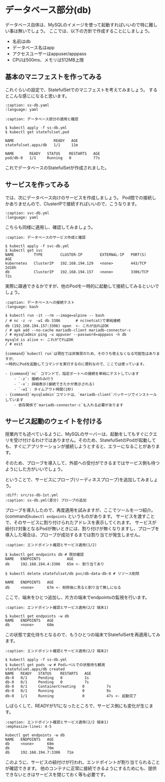 # データベース部分(db)

データベース自体は、MySQLのイメージを使って起動すればいいので特に難しい事は無いでしょう。
ここでは、以下の方針で作成することにしましょう。

- 名前はdb
- データベース名はapp
- アクセスユーザーはappuser/apppass
- CPUは500ms、メモリは512MB上限

## 基本のマニフェストを作ってみる

これぐらいの設定で、StatefulSetでのマニフェストを考えてみましょう。
するとこんな感じになると思います。

```{literalinclude} src/ss-db-1st.yml
:caption: ss-db.yaml
:language: yaml
```

```{code-block}
:caption: データベース部分の適用と確認

$ kubectl apply -f ss-db.yml
$ kubectl get statefulset,pod

NAME                  READY   AGE
statefulset.apps/db   1/1     11m

NAME       READY   STATUS    RESTARTS   AGE
pod/db-0   1/1     Running   0          77s
```

これでデータベースのStatefulSetが作成されました。

## サービスを作ってみる

では、次にデータベース向けのサービスを作成しましょう。
Pod間での接続しかありませんので、ClusterIPで接続すればいいので、こうなります。

```{literalinclude} src/svc-db.yml
:caption: svc-db.yml
:language: yaml
```

こちらも同様に適用し、確認してみましょう。

```{code-block}
:caption: データベースのサービス作成と確認

$ kubectl apply -f svc-db.yml
$ kubectl get svc
NAME         TYPE        CLUSTER-IP        EXTERNAL-IP   PORT(S)    AGE
kubernetes   ClusterIP   192.168.194.129   <none>        443/TCP    2d18h
db           ClusterIP   192.168.194.157   <none>        3306/TCP   72s
```

実際に疎通できるかですが、他のPodを一時的に起動して接続してみるといいでしょう。

```{code-block}
:caption: データベースへの接続テスト
:language: bash

$ kubectl run -it --rm --image=alpine -- bash
/ # nc -z -v  -w1 db 3306       # nc(netcat)で単純接続
db (192.168.194.157:3306) open  <- これが出ればOK
/ # apk add --no-cache mariadb-client mariadb-connector-c
/ # mysqladmin ping -u appuser --password=apppass -h db
mysqld is alive <- これがでればOK
/ # exit
```

```{note}
{command}`kubectl run`は現在では非推奨のため、そのうち使えなくなる可能性はありますが、
一時的にPodを起動してコマンドを実行するのに便利なので、ここでは使っています。

- {command}`nc` コマンドで、指定ポートへの接続を単純にテストしています
    - `-z`: 接続のみ行う
    - `-v`: 詳細表示(接続できたかが表示される)
    - `-w1`: タイムアウト時間(1秒)
- {command}`mysqladmin`コマンドは、`mariadb-client`パッケージでインストールしています
    - 依存関係で`mariadb-connector-c`も入れる必要があります
```


## サービス起動のウェイトを付ける

授業内でも述べているように、MySQLのサーバーは、起動をしてもすぐにクエリを受け付けるわけではありません。そのため、StatefulSetのPodが起動しても、すぐにアプリケーションが接続しようとすると、エラーになることがあります。

そのため、プローブを導入して、外部への受付ができるまではサービス側も待つようにした方がいいでしょう。

ということで、サービスにプローブ(リーディネスプローブ)を追加してみましょう。

```{literalinclude} src/ss-db.yml
:diff: src/ss-db-1st.yml
:caption: ss-db.yml(差分) プローブの追加
```

プローブを導入したので、再度適用を試みますが、ここでツールを一つ紹介。
{command}`kubectl endpoints` というものがあります。
サービスを渡すことで、そのサービスに割り付けられたアドレスを表示してくれます。
サービスが紐付け対象となるPodが無いときには、割り付けが無くなりますし、プローブを導入した場合は、プローブが成功するまでは割り当てが発生しません。

```{code-block}
:caption: エンドポイント確認とサービス適用(1/2)

$ kubectl get endpoints db # 現状確認
NAME   ENDPOINTS            AGE
db     192.168.194.4:3306   65m <- 割り当てあり

$ kubectl delete statefulset/db pvc/db-data-db-0 # リソース削除

NAME   ENDPOINTS   AGE
db     <none>      67m <- 削除後に見ると割り当て無しになる
```

ここで、端末をひとつ追加し、片方の端末でendpointsの監視を行います。

```{code-block}
:caption: エンドポイント確認とサービス適用(2/2 端末1)

$ kubectl get endpoints -w db
NAME   ENDPOINTS   AGE
db     <none>      68m
```

この状態で変化待ちとなるので、もうひとつの端末でStatefulSetを再適用してみます。

```{code-block}
:caption: エンドポイント確認とサービス適用(2/2 端末2)

$ kubectl apply -f ss-db.yml
$ kubectl get pods -w # Podレベルでの状態待ち観測
statefulset.apps/db created
NAME   READY   STATUS    RESTARTS   AGE
db-0   0/1     Pending   0          1s
db-0   0/1     Pending   0          7s
db-0   0/1     ContainerCreating   0          7s
db-0   0/1     Running             0          9s
db-0   1/1     Running             0          47s <- 起動完了
```

しばらくして、READYが1/1になったところで、サービス側にも変化が生じます。

```{code-block}
:caption: エンドポイント確認とサービス適用(2/2 端末1)
:emphasize-lines: 4-5

kubectl get endpoints -w db
NAME   ENDPOINTS   AGE
db     <none>      68m
db                 70m
db     192.168.194.7:3306   71m
```

このように、サービスの紐付けが行われ、エンドポイントが割り当てられることが確認できます。
他のコンテナに正常に接続できるようにするためにも、提供できないときはサービスを閉じておく等も必要です。
